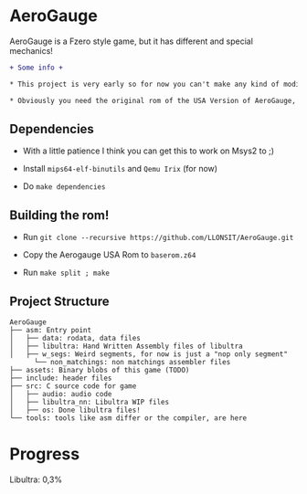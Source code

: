 # AeroGauge
AeroGauge is a Fzero style game, but it has different and special mechanics!



```diff
+ Some info +

* This project is very early so for now you can't make any kind of modification, well maybe I'll focus on it soon ;).

* Obviously you need the original rom of the USA Version of AeroGauge, I am not responsible for which methods you get it.

```

## Dependencies

- With a little patience I think you can get this to work on Msys2 to ;)

- Install ``mips64-elf-binutils`` and ``Qemu Irix`` (for now) 

- Do `make dependencies`

## Building the rom!
- Run ``git clone --recursive https://github.com/LLONSIT/AeroGauge.git``

- Copy the Aerogauge USA Rom to ``baserom.z64``

- Run ``make split ; make``


## Project Structure
	
	AeroGauge 
	├── asm: Entry point 
	│   ├── data: rodata, data files
	│   ├── libultra: Hand Written Assembly files of libultra
	│   ├── w_segs: Weird segments, for now is just a "nop only segment"	    
          └── non_matchings: non matchings assembler files
	├── assets: Binary blobs of this game (TODO)
	├── include: header files
	├── src: C source code for game
	│   ├── audio: audio code
	│   ├── libultra_nn: Libultra WIP files
	│   ├── os: Done libultra files!
	└── tools: tools like asm differ or the compiler, are here
	
# Progress

Libultra: 0,3%



